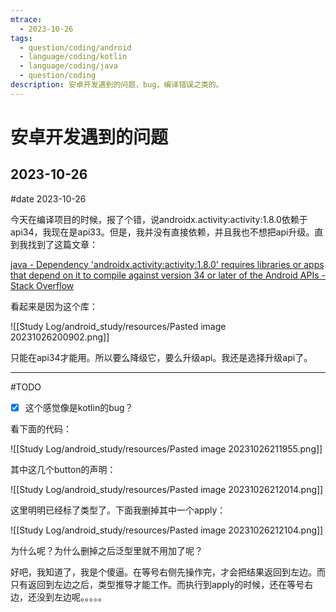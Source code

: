 ```yaml
---
mtrace:
  - 2023-10-26
tags:
  - question/coding/android
  - language/coding/kotlin
  - language/coding/java
  - question/coding
description: 安卓开发遇到的问题，bug，编译错误之类的。
---
```

# 安卓开发遇到的问题

## 2023-10-26

#date 2023-10-26

今天在编译项目的时候，报了个错，说androidx.activity:activity:1.8.0依赖于api34，我现在是api33。但是，我并没有直接依赖，并且我也不想把api升级。直到我找到了这篇文章：

[java - Dependency 'androidx.activity:activity:1.8.0' requires libraries or apps that depend on it to compile against version 34 or later of the Android APIs - Stack Overflow](https://stackoverflow.com/questions/77271961/dependency-androidx-activityactivity1-8-0-requires-libraries-or-apps-that-de)

看起来是因为这个库：

![[Study Log/android_study/resources/Pasted image 20231026200902.png]]

只能在api34才能用。所以要么降级它，要么升级api。我还是选择升级api了。

---

#TODO 

- [x] 这个感觉像是kotlin的bug？

看下面的代码：

![[Study Log/android_study/resources/Pasted image 20231026211955.png]]

其中这几个button的声明：

![[Study Log/android_study/resources/Pasted image 20231026212014.png]]

这里明明已经标了类型了。下面我删掉其中一个apply：

![[Study Log/android_study/resources/Pasted image 20231026212104.png]]

为什么呢？为什么删掉之后泛型里就不用加了呢？

好吧，我知道了，我是个傻逼。在等号右侧先操作完，才会把结果返回到左边。而只有返回到左边之后，类型推导才能工作。而执行到apply的时候，还在等号右边，还没到左边呢。。。。。